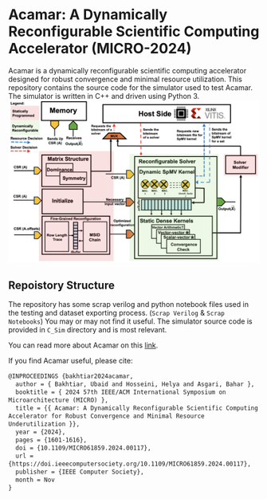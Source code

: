 # Acamar: A Dynamically Reconfigurable Scientific Computing Accelerator (MICRO-2024)

Acamar is a dynamically reconfigurable scientific computing accelerator designed for robust convergence and minimal resource utilization. This repository contains the source code for the simulator used to test Acamar. The simulator is written in C++ and driven using Python 3.
![Acamar Architecture](architecture.png)    
## Repoistory Structure
The repository has some scrap verilog and python notebook files used in the testing and dataset exporting process. (`Scrap Verilog` & `Scrap Notebooks`) You may or may not find it useful. 
The simulator source code is provided in `C_Sim` directory and is most relevant.

You can read more about Acamar on this [link](https://ieeexplore.ieee.org/document/10764642).

If you find Acamar useful, please cite:
```plaintext
@INPROCEEDINGS {bakhtiar2024acamar,
  author = { Bakhtiar, Ubaid and Hosseini, Helya and Asgari, Bahar },
  booktitle = { 2024 57th IEEE/ACM International Symposium on Microarchitecture (MICRO) },
  title = {{ Acamar: A Dynamically Reconfigurable Scientific Computing Accelerator for Robust Convergence and Minimal Resource Underutilization }},
  year = {2024},
  pages = {1601-1616},
  doi = {10.1109/MICRO61859.2024.00117},
  url = {https://doi.ieeecomputersociety.org/10.1109/MICRO61859.2024.00117},
  publisher = {IEEE Computer Society},
  month = Nov
}
```
